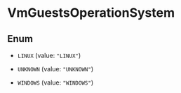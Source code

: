 

# VmGuestsOperationSystem

## Enum


* `LINUX` (value: `"LINUX"`)

* `UNKNOWN` (value: `"UNKNOWN"`)

* `WINDOWS` (value: `"WINDOWS"`)



